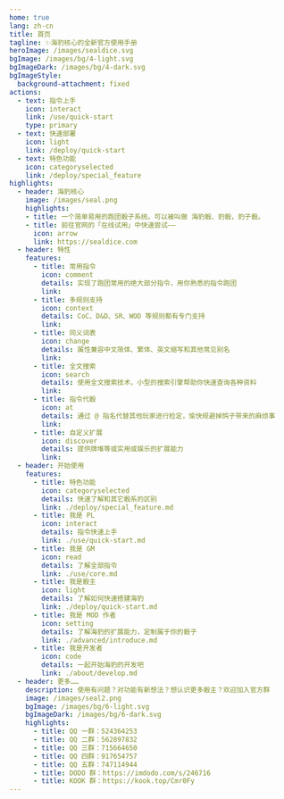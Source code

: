 ```yaml
---
home: true
lang: zh-cn
title: 首页
tagline: ✨海豹核心的全新官方使用手册
heroImage: /images/sealdice.svg
bgImage: /images/bg/4-light.svg
bgImageDark: /images/bg/4-dark.svg
bgImageStyle:
  background-attachment: fixed
actions:
  - text: 指令上手
    icon: interact
    link: /use/quick-start
    type: primary
  - text: 快速部署
    icon: light
    link: /deploy/quick-start
  - text: 特色功能
    icon: categoryselected
    link: /deploy/special_feature
highlights:
  - header: 海豹核心
    image: /images/seal.png
    highlights:
    - title: 一个简单易用的跑团骰子系统。可以被叫做 海豹骰、豹骰，豹子骰。
    - title: 前往官网的「在线试用」中快速尝试——
      icon: arrow
      link: https://sealdice.com
  - header: 特性
    features:
      - title: 常用指令
        icon: comment
        details: 实现了跑团常用的绝大部分指令，用你熟悉的指令跑团
        link:
      - title: 多规则支持
        icon: context
        details: CoC、D&D、SR、WOD 等规则都有专门支持
        link:
      - title: 同义词表
        icon: change
        details: 属性兼容中文简体、繁体、英文缩写和其他常见别名
        link:
      - title: 全文搜索
        icon: search
        details: 使用全文搜索技术，小型的搜索引擎帮助你快速查询各种资料
        link:
      - title: 指令代骰
        icon: at
        details: 通过 @ 指名代替其他玩家进行检定，愉快规避掉鸽子带来的麻烦事
        link:
      - title: 自定义扩展
        icon: discover
        details: 提供牌堆等或实用或娱乐的扩展能力
        link:
  - header: 开始使用
    features:
      - title: 特色功能
        icon: categoryselected
        details: 快速了解和其它骰系的区别
        link: ./deploy/special_feature.md
      - title: 我是 PL
        icon: interact
        details: 指令快速上手
        link: ./use/quick-start.md
      - title: 我是 GM
        icon: read
        details: 了解全部指令
        link: ./use/core.md
      - title: 我是骰主
        icon: light
        details: 了解如何快速搭建海豹
        link: ./deploy/quick-start.md
      - title: 我是 MOD 作者
        icon: setting
        details: 了解海豹的扩展能力，定制属于你的骰子
        link: ./advanced/introduce.md
      - title: 我是开发者
        icon: code
        details: 一起开始海豹的开发吧
        link: ./about/develop.md
  - header: 更多……
    description: 使用有问题？对功能有新想法？想认识更多骰主？欢迎加入官方群
    image: /images/seal2.png
    bgImage: /images/bg/6-light.svg
    bgImageDark: /images/bg/6-dark.svg
    highlights:
      - title: QQ 一群：524364253
      - title: QQ 二群：562897832
      - title: QQ 三群：715664650
      - title: QQ 四群：917654757
      - title: QQ 五群：747114944
      - title: DODO 群：https://imdodo.com/s/246716
      - title: KOOK 群：https://kook.top/Cmr0Fy
---
```

